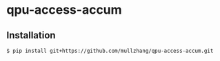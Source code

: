 # qpu-access-accum

## Installation

```
$ pip install git+https://github.com/mullzhang/qpu-access-accum.git
```
